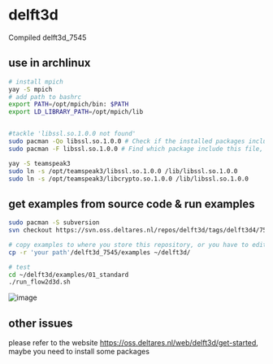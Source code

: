 # delft3d
Compiled delft3d_7545

## use in archlinux
```bash
# install mpich
yay -S mpich
# add path to bashrc
export PATH=/opt/mpich/bin: $PATH
export LD_LIBRARY_PATH=/opt/mpich/lib


#tackle 'libssl.so.1.0.0 not found'
sudo pacman -Qo libssl.so.1.0.0 # Check if the installed packages include this file
sudo pacman -F libssl.so.1.0.0 # Find which package include this file, The result shows that teamspeak3 contains, Sync

yay -S teamspeak3
sudo ln -s /opt/teamspeak3/libssl.so.1.0.0 /lib/libssl.so.1.0.0 
sudo ln -s /opt/teamspeak3/libcrypto.so.1.0.0 /lib/libssl.so.1.0.0

```

## get examples from source code & run examples
```bash
sudo pacman -S subversion
svn checkout https://svn.oss.deltares.nl/repos/delft3d/tags/delft3d4/7545/ 'your path'

# copy examples to where you store this repository, or you have to edit the scripts, for me:'~/delft3d/'
cp -r 'your path'/delft3d_7545/examples ~/delft3d/

# test
cd ~/delft3d/examples/01_standard
./run_flow2d3d.sh
```
![image](https://user-images.githubusercontent.com/55399089/221386603-5bc97a75-322a-41c8-9474-2a559b4e8d84.png)
## other issues
please refer to the website https://oss.deltares.nl/web/delft3d/get-started, maybe you need to install some packages
